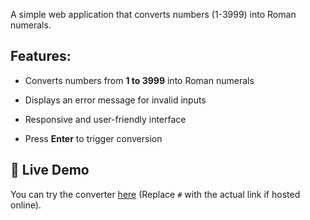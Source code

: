 A simple web application that converts numbers (1-3999) into Roman numerals.

## Features:

- Converts numbers from **1 to 3999** into Roman numerals
  
- Displays an error message for invalid inputs
  
- Responsive and user-friendly interface
  
- Press **Enter** to trigger conversion

 ## 🚀 Live Demo
You can try the converter [here](#) (Replace `#` with the actual link if hosted online).
